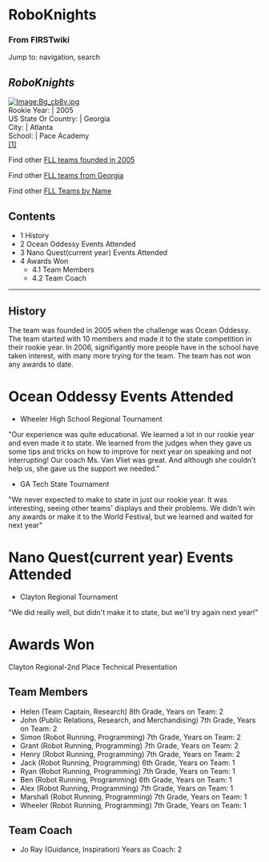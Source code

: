 # RoboKnights

### From FIRSTwiki

Jump to: navigation, search

_RoboKnights_  
---  
[![Image:Bg_cb8v.jpg](/media/c/ce/Bg_cb8v.jpg)](/index.php/Image:Bg_cb8v.jpg
"Image:Bg_cb8v.jpg" )  
Rookie Year: | 2005  
US State Or Country: | Georgia  
City: | Atlanta  
School: | Pace Academy  
[[1]](http://www.roboknights.us "http://www.roboknights.us" )  
  
Find other [FLL teams founded in
2005](/index.php/Category:FLL_teams_founded_in_2005 "Category:FLL teams
founded in 2005" )

Find other [FLL teams from Georgia](/index.php/Category:FLL_teams_from_Georgia
"Category:FLL teams from Georgia" )

Find other [FLL Teams by Name](/index.php/Category:FLL_teams "Category:FLL
teams" )

  

  

## Contents

  * 1 History
  * 2 Ocean Oddessy Events Attended
  * 3 Nano Quest(current year) Events Attended
  * 4 Awards Won
    * 4.1 Team Members
    * 4.2 Team Coach  
---  
  

## History

The team was founded in 2005 when the challenge was Ocean Oddessy. The team
started with 10 members and made it to the state competition in their rookie
year. In 2006, signifigantly more people have in the school have taken
interest, with many more trying for the team. The team has not won any awards
to date.


# Ocean Oddessy Events Attended

  * Wheeler High School Regional Tournament 

"Our experience was quite educational. We learned a lot in our rookie year and
even made it to state. We learned from the judges when they gave us some tips
and tricks on how to improve for next year on speaking and not interrupting!
Our coach Ms. Van Vliet was great. And although she couldn't help us, she gave
us the support we needed."

  * GA Tech State Tournament 

"We never expected to make to state in just our rookie year. It was
interesting, seeing other teams' displays and their problems. We didn't win
any awards or make it to the World Festival, but we learned and waited for
next year"


# Nano Quest(current year) Events Attended

  * Clayton Regional Tournament 

"We did really well, but didn't make it to state, but we'll try again next
year!"


# Awards Won

Clayton Regional-2nd Place Technical Presentation


## Team Members

  * Helen (Team Captain, Research) 8th Grade, Years on Team: 2 
  * John (Public Relations, Research, and Merchandising) 7th Grade, Years on Team: 2 
  * Simon (Robot Running, Programming) 7th Grade, Years on Team: 2 
  * Grant (Robot Running, Programming) 7th Grade, Years on Team: 2 
  * Henry (Robot Running, Programming) 7th Grade, Years on Team: 2 
  * Jack (Robot Running, Programming) 6th Grade, Years on Team: 1 
  * Ryan (Robot Running, Programming) 7th Grade, Years on Team: 1 
  * Ben (Robot Running, Programming) 6th Grade, Years on Team: 1 
  * Alex (Robot Running, Programming) 7th Grade, Years on Team: 1 
  * Marshall (Robot Running, Programming) 7th Grade, Years on Team: 1 
  * Wheeler (Robot Running, Programming) 7th Grade, Years on Team: 1 


## Team Coach

  * Jo Ray (Guidance, Inspiration) Years as Coach: 2 

